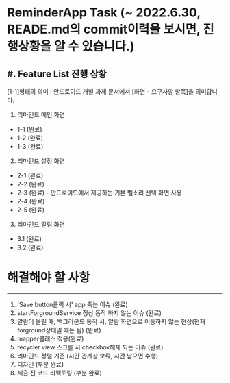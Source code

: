 # ReminderApp Task (~ 2022.6.30, READE.md의 commit이력을 보시면, 진행상황을 알 수 있습니다.) 

#. Feature List 진행 상황
----------
[1-1]형태의 의미 : 안드로이드 개발 과제 문서에서 [화면 - 요구사항 항목]을 의미합니다.

1. 리마인드 메인 화면
  * 1-1 (완료)
  * 1-2 (완료)
  * 1-3 (완료)

2. 리마인드 설정 화면
  * 2-1 (완료)
  * 2-2 (완료)
  * 2-3 (완료) - 안드로이드에서 제공하는 기본 벨소리 선택 화면 사용 
  * 2-4 (완료)
  * 2-5 (완료)

3. 리마인드 알림 화면
  * 3.1 (완료)
  * 3.2 (완료)



# 해결해야 할 사항
--------------
1. 'Save button클릭 시' app 죽는 이슈 (완료)
2. startForgroundService 정상 동작 하지 않는 이슈 (완료)
3. 알람이 울릴 때, 백그라운드 동작 시, 알람 화면으로 이동하지 않는 현상(현재 forground상태일 때는 됨) (완료)
4. mapper클래스 적용(완료)
5. recycler view 스크롤 시 checkbox해제 되는 이슈 (완료)
6. 리마인드 정렬 기준 (시간 관계상 보류, 시간 남으면 수행)
7. 디자인 (부분 완료)
8. 제출 전 코드 리펙토링 (부분 완료)
